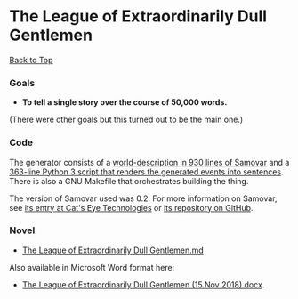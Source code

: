# The League of Extraordinarily Dull Gentlemen

[Back to Top](../)

### Goals

* **To tell a single story over the course of 50,000 words.**

(There were other goals but this turned out to be the main one.)

### Code

The generator consists of a [world-description in 930 lines of Samovar](Extraordinarily-Dull.samovar)
and a [363-line Python 3 script that renders the generated events into sentences](producer.py).
There is also a GNU Makefile that orchestrates building the thing.

The version of Samovar used was 0.2.  For more information on Samovar, see
[its entry at Cat's Eye Technologies](http://catseye.tc/node/Samovar) or
[its repository on GitHub](https://github.com/catseye/Samovar).

### Novel

*   [The League of Extraordinarily Dull Gentlemen.md](../generated/The%20League%20of%20Extraordinarily%20Dull%20Gentlemen.md)

Also available in Microsoft Word format here:

*   [The League of Extraordinarily Dull Gentlemen (15 Nov 2018).docx](http://static.catseye.tc/novels/The%20League%20of%20Extraordinarily%20Dull%20Gentlemen%20(15%20Nov%202018).docx).
